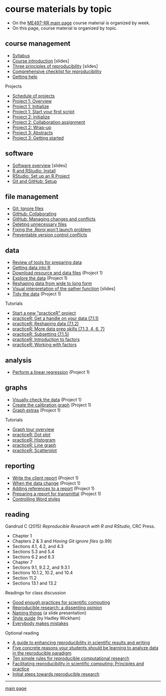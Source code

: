 
# course materials by topic

- On the [ME497-RR main page](../README.md) course material is organized by week. 
- On this page, course material is organized by topic. 

## course management

- [Syllabus](cm001_syllabus.md) 
- [Course introduction](../slides/slides001_introduction.pdf) [slides] 
- [Three principles of reproducibility](../slides/slides003_start-report.pdf) [slides] 
- [Comprehensive checklist for reproducibility](http://ropensci.github.io/reproducibility-guide/sections/checklist/) 
- [Getting help ](cm002b_getting-help.md) 

Projects 

- [Schedule of projects](cm002a_deadlines.md) 
- [Project 1: Overview](cm004_project-1_overview.md) 
- [Project 1: Initialize](cm005_project-1_initialize.md) 
- [Project 1: Start your first script](cm007_project-1_first-script.md) 
- [Project 2: Initialize](cm019_project-2_start.md) 
- [Project 2: Collaboration assignment](cm027_project-2_reviewers.md) 
- [Project 2: Wrap-up](cm040_project-2_wrapup.md) 
- [Project 3: Abstracts](cm031_project-3-descriptions.md) 
- [Project 3: Getting started](cm037_project-3_collabs.md)


## software 

- [Software overview](../slides/slides002_software.pdf) [slides] 
- [R and RStudio: Install](https://github.com/DSR-RHIT/install-R-and-RStudio) 
- [RStudio: Set up an R Project](https://github.com/DSR-RHIT/install-R-and-RStudio) 
- [Git and GitHub: Setup](cm003_git-setup.md) 


## file management 

- [Git: Ignore files](cm008_project-1_gitignore.md) 
- [GitHub: Collaborating](cm029_collaborating-github.md) 
- [GitHub: Managing changes and conflicts](cm030_change-conflict-revert.md) 
- [Deleting unnecessary files](cm037_unlink-files.md) 
- [Fixing the .Rproj won't launch problem](cm043_rstudio_Rproj-not-open.md) 
- [Preventable version control conflicts](cm044_preventable-vc-conflicts.md) 

## data 

- [Review of tools for preparing data](cm022_review-data-prep.md) 
- [Getting data into R](cm020_getting-data-into-R.md) 
- [Download resource and data files](cm006_project-1_downloads.md) (Project 1) 
- [Explore the data](cm009_project-1_explore-data.md) (Project 1) 
- [Reshaping data from wide to long form](cm021_reshaping-data.md) 
- [Visual interpretation of the gather function](../slides/slides004_visual-gather.pdf)  [slides] 
- [Tidy the data](cm010_project-1_tidy-data.md) (Project 1) 

Tutorials

- [Start a new "practiceR" project](cm023_practiceR.md)  
- [practiceR: Get a handle on your data (7.1.1)](cm024_ch07_handle-on-data.md) 
- [practiceR: Reshaping data (7.1.2)](cm025_ch07_reshaping-data.md) 
- [practiceR: More data prep skills (7.1.3, 4, 6, 7)](cm026_ch07_more-data-prep.md) 
- [practiceR: Subsetting (7.1.5)](cm028_ch07_subsetting.md) 
- [practiceR: Introduction to factors](cm032_factors.md) 
- [practiceR: Working with factors](cm033_working-with-factors.md) 


## analysis 

- [Perform a linear regression](cm012_project-1_regression.md) (Project 1) 

## graphs 

- [Visually check the data](cm011_project-1_graph-first-look.md) (Project 1) 
- [Create the calibration graph](cm013_project-1_graph-better.md) (Project 1) 
- [Graph extras](cm014_project-1_graph-extras.md) (Project 1) 

Tutorials 

- [Graph tour overview](cm034_graph-tour-overview.md) 
- [practiceR: Dot plot](cm035_dot-plot.md) 
- [practiceR: Histogram](cm036_histogram.md) 
- [practiceR: Line graph](cm045_line-graph.md) 
- [practiceR: Scatterplot](cm046_scatterplot.md) 

## reporting 

- [Write the client report](cm015_project-1_report.md) (Project 1) 
- [When the data change](cm/cm017_project-1_data-change.md)  (Project 1) 
- [Adding references to a report](cm018_project-1_references.md) (Project 1) 
- [Preparing a report for transmittal](cm016_project-1_report-transmittal.md) (Project 1) 
- [Controlling Word styles](cm041_word-styles.md) 

## reading

Gandrud C (2015) *Reproducible Research with R and RStudio*, CRC Press. 

- Chapter 1 
- Chapters 2 & 3 and *Having Git ignore files* (p.99) 
- Sections 4.1, 4.2, and 4.3 
- Sections 5.3 and 5.4 
- Sections 6.2 and 6.3 
- Chapter 7 
- Sections 9.1, 9.2.2, and 9.3.1 
- Sections 10.1.2, 10.2, and 10.4 
- Section 11.2 
- Sections 13.1 and 13.2 

Readings for class discussion 

- [Good enough practices for scientific computing](http://swcarpentry.github.io/good-enough-practices-in-scientific-computing/) 
- [Reproducible research: a dissenting opinion](http://cogprints.org/8675/1/ReproducibleResearch.pdf) 
- [Naming things](https://rawgit.com/Reproducible-Science-Curriculum/rr-organization1/master/organization-01-slides.html#1) (a slide presentation)    
- [Style guide](http://adv-r.had.co.nz/Style.html) (by Hadley Wickham) 
- [Everybody makes mistakes](../resources/readings/Reinhart2015-Ch10-Everybody-makes-mistakes.pdf)

Optional reading 

- [A guide to enhancing reproducibility in scientific results and writing](http://ropensci.github.io/reproducibility-guide/) 
- [Five concrete reasons your students should be learning to analyze data in the reproducible paradigm](http://chance.amstat.org/2014/09/reproducible-paradigm/) 
- [Ten simple rules for reproducible computational research](http://journals.plos.org/ploscompbiol/article?id=10.1371/journal.pcbi.1003285) 
- [Facilitating reproducibility in scientific computing: Principles and practice](http://web.stanford.edu/~vcs/papers/reprod2014.pdf) 
- [Initial steps towards reproducible research](http://kbroman.org/steps2rr/) 




--- 

[main page](../README.md) 
